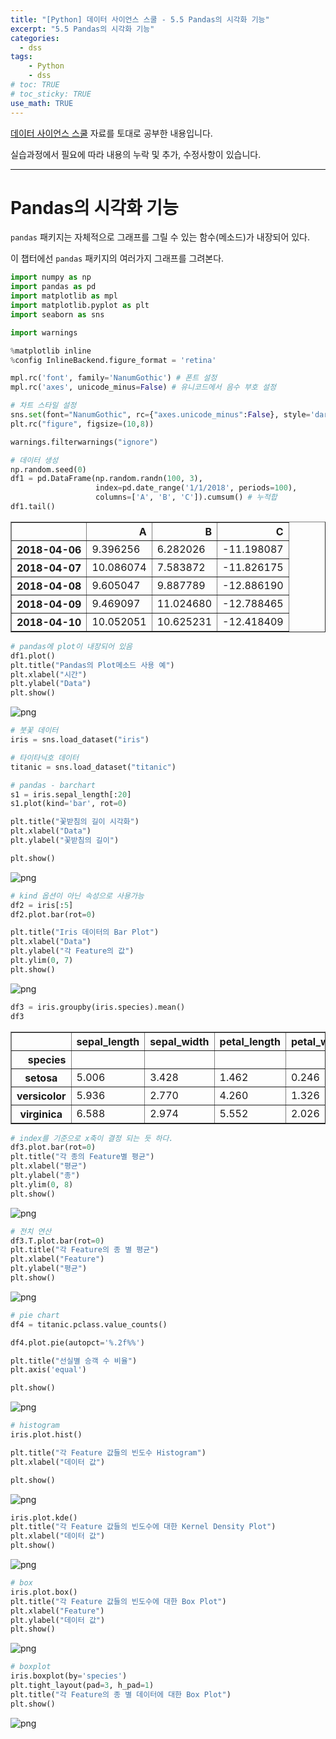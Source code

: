 ```yaml
---
title: "[Python] 데이터 사이언스 스쿨 - 5.5 Pandas의 시각화 기능"
excerpt: "5.5 Pandas의 시각화 기능"
categories: 
  - dss
tags: 
    - Python
    - dss
# toc: TRUE
# toc_sticky: TRUE
use_math: TRUE
---
```


[데이터 사이언스 스쿨](https://datascienceschool.net/intro.html) 자료를 토대로 공부한 내용입니다.

실습과정에서 필요에 따라 내용의 누락 및 추가, 수정사항이 있습니다.

---


# Pandas의 시각화 기능

`pandas` 패키지는 자체적으로 그래프를 그릴 수 있는 함수(메소드)가 내장되어 있다.

이 챕터에선 `pandas` 패키지의 여러가지 그래프를 그려본다.


```python
import numpy as np
import pandas as pd
import matplotlib as mpl
import matplotlib.pyplot as plt
import seaborn as sns

import warnings
```


```python
%matplotlib inline
%config InlineBackend.figure_format = 'retina'

mpl.rc('font', family='NanumGothic') # 폰트 설정
mpl.rc('axes', unicode_minus=False) # 유니코드에서 음수 부호 설정

# 차트 스타일 설정
sns.set(font="NanumGothic", rc={"axes.unicode_minus":False}, style='darkgrid')
plt.rc("figure", figsize=(10,8))

warnings.filterwarnings("ignore")
```


```python
# 데이터 생성
np.random.seed(0)
df1 = pd.DataFrame(np.random.randn(100, 3),
                   index=pd.date_range('1/1/2018', periods=100),
                   columns=['A', 'B', 'C']).cumsum() # 누적합
df1.tail()
```




<div>
<style scoped>
    .dataframe tbody tr th:only-of-type {
        vertical-align: middle;
    }

    .dataframe tbody tr th {
        vertical-align: top;
    }

    .dataframe thead th {
        text-align: right;
    }
</style>
<table border="1" class="dataframe">
  <thead>
    <tr style="text-align: right;">
      <th></th>
      <th>A</th>
      <th>B</th>
      <th>C</th>
    </tr>
  </thead>
  <tbody>
    <tr>
      <th>2018-04-06</th>
      <td>9.396256</td>
      <td>6.282026</td>
      <td>-11.198087</td>
    </tr>
    <tr>
      <th>2018-04-07</th>
      <td>10.086074</td>
      <td>7.583872</td>
      <td>-11.826175</td>
    </tr>
    <tr>
      <th>2018-04-08</th>
      <td>9.605047</td>
      <td>9.887789</td>
      <td>-12.886190</td>
    </tr>
    <tr>
      <th>2018-04-09</th>
      <td>9.469097</td>
      <td>11.024680</td>
      <td>-12.788465</td>
    </tr>
    <tr>
      <th>2018-04-10</th>
      <td>10.052051</td>
      <td>10.625231</td>
      <td>-12.418409</td>
    </tr>
  </tbody>
</table>
</div>




```python
# pandas에 plot이 내장되어 있음
df1.plot()
plt.title("Pandas의 Plot메소드 사용 예")
plt.xlabel("시간")
plt.ylabel("Data")
plt.show()
```


    
![png](output_5_0.png)
    



```python
# 붓꽃 데이터
iris = sns.load_dataset("iris")

# 타이타닉호 데이터
titanic = sns.load_dataset("titanic")
```


```python
# pandas - barchart
s1 = iris.sepal_length[:20]
s1.plot(kind='bar', rot=0)

plt.title("꽃받침의 길이 시각화")
plt.xlabel("Data")
plt.ylabel("꽃받침의 길이")

plt.show()
```


    
![png](output_7_0.png)
    



```python
# kind 옵션이 아닌 속성으로 사용가능
df2 = iris[:5]
df2.plot.bar(rot=0)

plt.title("Iris 데이터의 Bar Plot")
plt.xlabel("Data")
plt.ylabel("각 Feature의 값")
plt.ylim(0, 7)
plt.show()
```


    
![png](output_8_0.png)
    



```python
df3 = iris.groupby(iris.species).mean()
df3
```




<div>
<style scoped>
    .dataframe tbody tr th:only-of-type {
        vertical-align: middle;
    }

    .dataframe tbody tr th {
        vertical-align: top;
    }

    .dataframe thead th {
        text-align: right;
    }
</style>
<table border="1" class="dataframe">
  <thead>
    <tr style="text-align: right;">
      <th></th>
      <th>sepal_length</th>
      <th>sepal_width</th>
      <th>petal_length</th>
      <th>petal_width</th>
    </tr>
    <tr>
      <th>species</th>
      <th></th>
      <th></th>
      <th></th>
      <th></th>
    </tr>
  </thead>
  <tbody>
    <tr>
      <th>setosa</th>
      <td>5.006</td>
      <td>3.428</td>
      <td>1.462</td>
      <td>0.246</td>
    </tr>
    <tr>
      <th>versicolor</th>
      <td>5.936</td>
      <td>2.770</td>
      <td>4.260</td>
      <td>1.326</td>
    </tr>
    <tr>
      <th>virginica</th>
      <td>6.588</td>
      <td>2.974</td>
      <td>5.552</td>
      <td>2.026</td>
    </tr>
  </tbody>
</table>
</div>




```python
# index를 기준으로 x축이 결정 되는 듯 하다.
df3.plot.bar(rot=0)
plt.title("각 종의 Feature별 평균")
plt.xlabel("평균")
plt.ylabel("종")
plt.ylim(0, 8)
plt.show()
```


    
![png](output_10_0.png)
    



```python
# 전치 연산
df3.T.plot.bar(rot=0)
plt.title("각 Feature의 종 별 평균")
plt.xlabel("Feature")
plt.ylabel("평균")
plt.show()
```


    
![png](output_11_0.png)
    



```python
# pie chart
df4 = titanic.pclass.value_counts()

df4.plot.pie(autopct='%.2f%%')

plt.title("선실별 승객 수 비율")
plt.axis('equal')

plt.show()
```


    
![png](output_12_0.png)
    



```python
# histogram
iris.plot.hist()

plt.title("각 Feature 값들의 빈도수 Histogram")
plt.xlabel("데이터 값")

plt.show()
```


    
![png](output_13_0.png)
    



```python
iris.plot.kde()
plt.title("각 Feature 값들의 빈도수에 대한 Kernel Density Plot")
plt.xlabel("데이터 값")
plt.show()
```


    
![png](output_14_0.png)
    



```python
# box
iris.plot.box()
plt.title("각 Feature 값들의 빈도수에 대한 Box Plot")
plt.xlabel("Feature")
plt.ylabel("데이터 값")
plt.show()
```


    
![png](output_15_0.png)
    



```python
# boxplot
iris.boxplot(by='species')
plt.tight_layout(pad=3, h_pad=1)
plt.title("각 Feature의 종 별 데이터에 대한 Box Plot")
plt.show()
```


    
![png](output_16_0.png)
    

